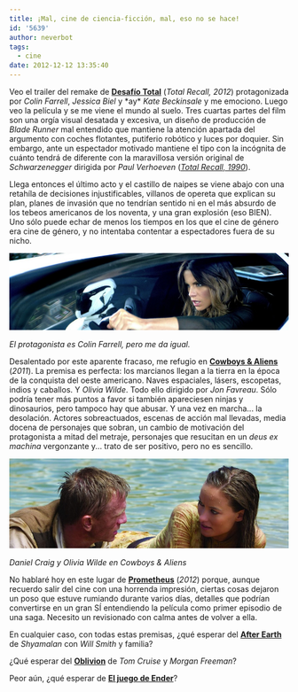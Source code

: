 ```yaml
---
title: ¡Mal, cine de ciencia-ficción, mal, eso no se hace!
id: '5639'
author: neverbot
tags:
  - cine
date: 2012-12-12 13:35:40
---
```


Veo el trailer del remake de [**Desafío Total**](http://www.imdb.com/title/tt1386703/) (_Total Recall, 2012_) protagonizada por _Colin Farrell_, _Jessica Biel_ y \*ay\* _Kate Beckinsale_ y me emociono. Luego veo la película y se me viene el mundo al suelo. Tres cuartas partes del film son una orgía visual desatada y excesiva, un diseño de producción de _Blade Runner_ mal entendido que mantiene la atención apartada del argumento con coches flotantes, putiferio robótico y luces por doquier. Sin embargo, ante un espectador motivado mantiene el tipo con la incógnita de cuánto tendrá de diferente con la maravillosa versión original de _Schwarzenegger_ dirigida por _Paul Verhoeven_ ([_Total Recall, 1990_](http://www.imdb.com/title/tt0100802/)).

Llega entonces el último acto y el castillo de naipes se viene abajo con una retahíla de decisiones injustificables, villanos de opereta que explican su plan, planes de invasión que no tendrían sentido ni en el más absurdo de los tebeos americanos de los noventa, y una gran explosión (eso BIEN). Uno sólo puede echar de menos los tiempos en los que el cine de género era cine de género, y no intentaba contentar a espectadores fuera de su nicho.

_![Total Recall - Kate Beckinsale](./mal-cine-de-ciencia-ficcion-mal-eso-no-se-hace/Total_recall_kate_beckinsale.jpg)_

_El protagonista es Colin Farrell, pero me da igual._

Desalentado por este aparente fracaso, me refugio en [**Cowboys & Aliens**](http://www.imdb.com/title/tt0409847/) (_2011_). La premisa es perfecta: los marcianos llegan a la tierra en la época de la conquista del oeste americano. Naves espaciales, lásers, escopetas, indios y caballos. Y _Olivia Wilde_. Todo ello dirigido por _Jon Favreau_. Sólo podría tener más puntos a favor si también apareciesen ninjas y dinosaurios, pero tampoco hay que abusar. Y una vez en marcha... la desolación. Actores sobreactuados, escenas de acción mal llevadas, media docena de personajes que sobran, un cambio de motivación del protagonista a mitad del metraje, personajes que resucitan en un _deus ex machina_ vergonzante y... trato de ser positivo, pero no es sencillo.

_![Cowboys and aliens - Daniel Craig Olivia Wilde](./mal-cine-de-ciencia-ficcion-mal-eso-no-se-hace/Cowboys_and_aliens_Daniel_Craig_Olivia_Wilde.jpg)_

_Daniel Craig y Olivia Wilde en Cowboys & Aliens_

No hablaré hoy en este lugar de [**Prometheus**](http://www.imdb.com/title/tt1446714/) (_2012_) porque, aunque recuerdo salir del cine con una horrenda impresión, ciertas cosas dejaron un poso que estuve rumiando durante varios días, detalles que podrían convertirse en un gran SÍ entendiendo la película como primer episodio de una saga. Necesito un revisionado con calma antes de volver a ella.

En cualquier caso, con todas estas premisas, ¿qué esperar del [**After Earth**](http://www.imdb.com/title/tt1815862/) de _Shyamalan_ con _Will Smith_ y familia?

¿Qué esperar del [**Oblivion**](http://www.imdb.com/title/tt1483013/) de _Tom Cruise_ y _Morgan Freeman_?

Peor aún, ¿qué esperar de [**El juego de Ender**](http://www.imdb.com/title/tt1731141/)?
